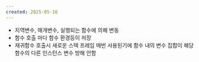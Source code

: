 ```yaml
---
created: 2025-05-16
---
```

- 지역변수, 매개변수, 실행되는 함수에 의해 변동
- 함수 호출 마다 함수 환경등이 저장
- 재귀함수 호출시 새로운 스택 프레임 매번 사용된기에 함수 내의 변수 집합이 해당 함수의 다른 인스턴스 변수 방해 안함